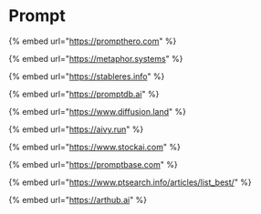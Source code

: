 # Prompt

{% embed url="https://prompthero.com" %}

{% embed url="https://metaphor.systems" %}

{% embed url="https://stableres.info" %}

{% embed url="https://promptdb.ai" %}

{% embed url="https://www.diffusion.land" %}

{% embed url="https://aivy.run" %}

{% embed url="https://www.stockai.com" %}

{% embed url="https://promptbase.com" %}

{% embed url="https://www.ptsearch.info/articles/list_best/" %}

{% embed url="https://arthub.ai" %}
